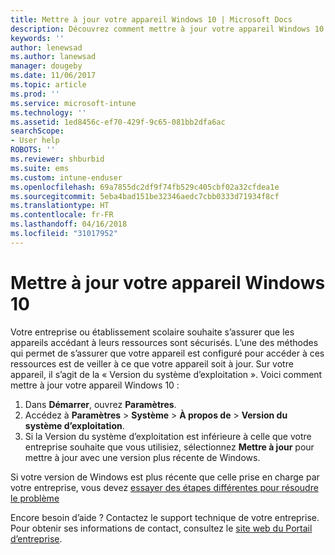 ```yaml
---
title: Mettre à jour votre appareil Windows 10 | Microsoft Docs
description: Découvrez comment mettre à jour votre appareil Windows 10 pour accéder aux ressources de l’entreprise.
keywords: ''
author: lenewsad
ms.author: lanewsad
manager: dougeby
ms.date: 11/06/2017
ms.topic: article
ms.prod: ''
ms.service: microsoft-intune
ms.technology: ''
ms.assetid: 1ed8456c-ef70-429f-9c65-081bb2dfa6ac
searchScope:
- User help
ROBOTS: ''
ms.reviewer: shburbid
ms.suite: ems
ms.custom: intune-enduser
ms.openlocfilehash: 69a7855dc2df9f74fb529c405cbf02a32cfdea1e
ms.sourcegitcommit: 5eba4bad151be32346aedc7cbb0333d71934f8cf
ms.translationtype: HT
ms.contentlocale: fr-FR
ms.lasthandoff: 04/16/2018
ms.locfileid: "31017952"
---
```

# <a name="update-your-windows-10-device"></a>Mettre à jour votre appareil Windows 10

Votre entreprise ou établissement scolaire souhaite s’assurer que les appareils accédant à leurs ressources sont sécurisés. L’une des méthodes qui permet de s’assurer que votre appareil est configuré pour accéder à ces ressources est de veiller à ce que votre appareil soit à jour. Sur votre appareil, il s’agit de la « Version du système d’exploitation ». Voici comment mettre à jour votre appareil Windows 10 :

1. Dans **Démarrer**, ouvrez **Paramètres**.
2. Accédez à **Paramètres** > **Système** > **À propos de** > **Version du système d’exploitation**.
3. Si la Version du système d’exploitation est inférieure à celle que votre entreprise souhaite que vous utilisiez, sélectionnez **Mettre à jour** pour mettre à jour avec une version plus récente de Windows.

Si votre version de Windows est plus récente que celle prise en charge par votre entreprise, vous devez [essayer des étapes différentes pour résoudre le problème](your-windows-version-isnt-yet-supported.md)

Encore besoin d’aide ? Contactez le support technique de votre entreprise. Pour obtenir ses informations de contact, consultez le [site web du Portail d’entreprise](https://portal.manage.microsoft.com#HelpDeskDialog).
